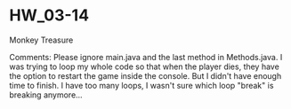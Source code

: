# HW_03-14

Monkey Treasure

Comments: Please ignore main.java and the last method in Methods.java. I was trying to loop my whole code so that when 
the player dies, they have the option to restart the game inside the console. But I didn't have enough time to finish. 
I have too many loops, I wasn't sure which loop "break" is breaking anymore...
